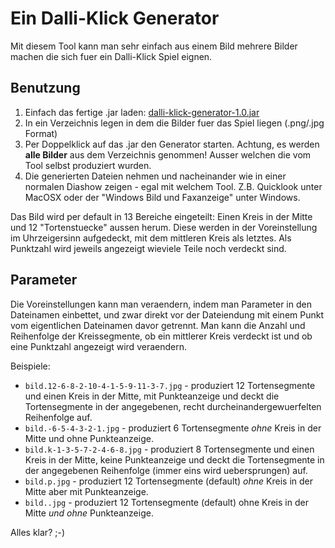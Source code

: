 Ein Dalli-Klick Generator
=========================

Mit diesem Tool kann man sehr einfach aus einem Bild mehrere Bilder machen die sich fuer ein Dalli-Klick Spiel eignen.

Benutzung
---------

1. Einfach das fertige .jar laden: [dalli-klick-generator-1.0.jar](https://github.com/downloads/jaetzold/dalli-klick-generator/dalli-klick-generator-1.0.jar)
2. In ein Verzeichnis legen in dem die Bilder fuer das Spiel liegen (.png/.jpg Format)
3. Per Doppelklick auf das .jar den Generator starten. Achtung, es werden **alle Bilder** aus dem Verzeichnis genommen! Ausser welchen die vom Tool selbst produziert wurden.
4. Die generierten Dateien nehmen und nacheinander wie in einer normalen Diashow zeigen - egal mit welchem Tool. Z.B. Quicklook unter MacOSX oder der "Windows Bild und Faxanzeige" unter Windows.

Das Bild wird per default in 13 Bereiche eingeteilt: Einen Kreis in der Mitte und 12 "Tortenstuecke" aussen herum.
Diese werden in der Voreinstellung im Uhrzeigersinn aufgedeckt, mit dem mittleren Kreis als letztes. Als Punktzahl wird jeweils angezeigt wieviele Teile noch verdeckt sind.

Parameter
---------

Die Voreinstellungen kann man veraendern, indem man Parameter in den Dateinamen einbettet, und zwar direkt vor der Dateiendung mit einem Punkt vom eigentlichen Dateinamen davor getrennt.
Man kann die Anzahl und Reihenfolge der Kreissegmente, ob ein mittlerer Kreis verdeckt ist und ob eine Punktzahl angezeigt wird veraendern.

Beispiele:

* `bild.12-6-8-2-10-4-1-5-9-11-3-7.jpg` - produziert 12 Tortensegmente und einen Kreis in der Mitte, mit Punkteanzeige und deckt die Tortensegmente in der angegebenen, recht durcheinandergewuerfelten Reihenfolge auf.
* `bild.-6-5-4-3-2-1.jpg` - produziert 6 Tortensegmente _ohne_ Kreis in der Mitte und ohne Punkteanzeige.
* `bild.k-1-3-5-7-2-4-6-8.jpg` - produziert 8 Tortensegmente und einen Kreis in der Mitte, keine Punkteanzeige und deckt die Tortensegmente in der angegebenen Reihenfolge (immer eins wird uebersprungen) auf.
* `bild.p.jpg` - produziert 12 Tortensegmente (default) _ohne_ Kreis in der Mitte aber mit Punkteanzeige.
* `bild..jpg` - produziert 12 Tortensegmente (default) ohne Kreis in der Mitte _und ohne_ Punkteanzeige.

Alles klar? ;-)
